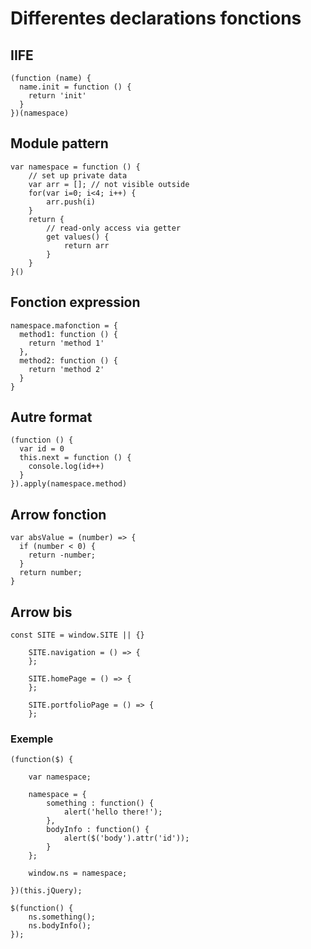 # Differentes declarations fonctions

## IIFE

    (function (name) {
      name.init = function () {
        return 'init'
      }
    })(namespace)
    
## Module pattern

    var namespace = function () {
        // set up private data
        var arr = []; // not visible outside
        for(var i=0; i<4; i++) {
            arr.push(i)
        }
        return {
            // read-only access via getter
            get values() {
                return arr
            }
        }
    }()
    
## Fonction expression

    namespace.mafonction = {
      method1: function () {
        return 'method 1'
      },
      method2: function () {
        return 'method 2'
      }
    }
    
## Autre format

    (function () {
      var id = 0
      this.next = function () {
        console.log(id++)
      }
    }).apply(namespace.method)
    
## Arrow fonction
    
    var absValue = (number) => {  
      if (number < 0) {
        return -number;
      }
      return number;
    }
    
## Arrow bis
    
    const SITE = window.SITE || {}

        SITE.navigation = () => {
        };

        SITE.homePage = () => {	
        };

        SITE.portfolioPage = () => {
        };
    
### Exemple

    (function($) {

        var namespace;

        namespace = {
            something : function() {
                alert('hello there!');
            },
            bodyInfo : function() {
                alert($('body').attr('id'));
            }
        };

        window.ns = namespace;

    })(this.jQuery);

    $(function() {
        ns.something();
        ns.bodyInfo();
    });
